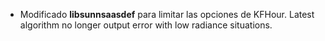 - Modificado **libsunnsaasdef** para limitar las opciones de KFHour. Latest algorithm no longer output error with low radiance situations.